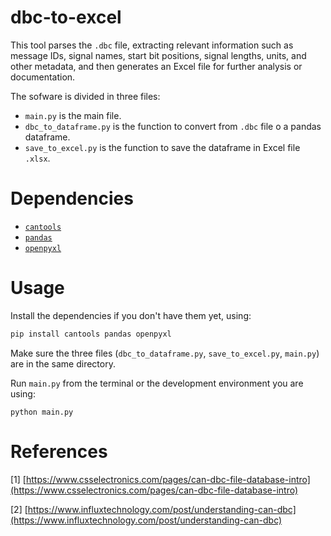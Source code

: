 # dbc-to-excel

This tool parses the ``.dbc`` file, extracting relevant information such as message IDs, signal names, start bit positions, signal lengths, units, and other metadata, and then generates an Excel file for further analysis or documentation. 

The sofware is divided in three files:

* ``main.py`` is the main file.
* ``dbc_to_dataframe.py`` is the function to convert from ``.dbc`` file o a pandas dataframe.
* ``save_to_excel.py`` is the function to save the dataframe in Excel file ``.xlsx``.

# Dependencies

* [``cantools``](https://pypi.org/project/cantools/)
* [``pandas``](https://pypi.org/project/pandas/)
* [``openpyxl``](https://pypi.org/project/openpyxl/)



# Usage

Install the dependencies if you don't have them yet, using:

```bash
pip install cantools pandas openpyxl
```
Make sure the three files (``dbc_to_dataframe.py``, ``save_to_excel.py``, ``main.py``) are in the same directory.

Run ``main.py`` from the terminal or the development environment you are using:

```
python main.py
```
# References

[1] [https://www.csselectronics.com/pages/can-dbc-file-database-intro](https://www.csselectronics.com/pages/can-dbc-file-database-intro)

[2] [https://www.influxtechnology.com/post/understanding-can-dbc](https://www.influxtechnology.com/post/understanding-can-dbc)
